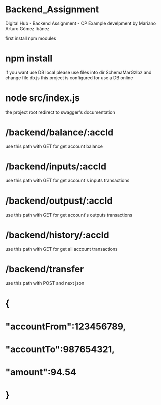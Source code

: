 # Backend_Assignment
Digital Hub - Backend Assignment - CP
Example develpment by Mariano Arturo Gómez Ibánez
 
first install npm modules
# npm install

 if you want use DB local please use files into dir SchemaMarGzIbz
 and change file db.js 
 this project is configured for use a DB online 
# node src/index.js

 the project root redirect to swagger's documentation

# /backend/balance/:accId
 use this path with GET for get account balance 

# /backend/inputs/:accId
 use this path with GET for get account´s inputs transactions

# /backend/outpust/:accId
 use this path with GET for get account's outputs transactions

# /backend/history/:accId
 use this path with GET for get all account transactions 

# /backend/transfer
 use this path with POST and next json 

# {
#  "accountFrom":123456789,
#  "accountTo":987654321,
#  "amount":94.54
# }
